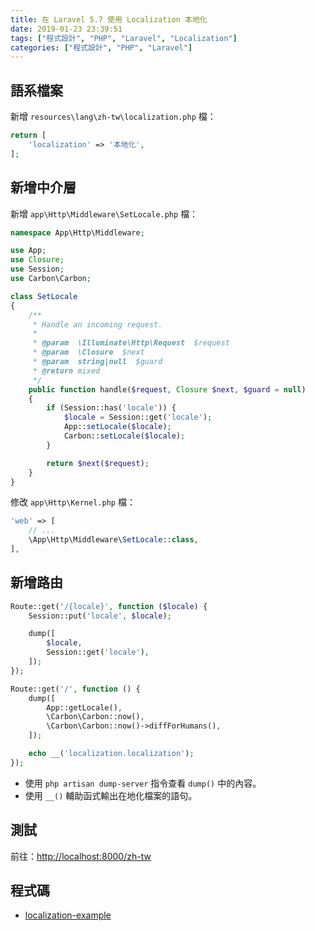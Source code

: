 ```yaml
---
title: 在 Laravel 5.7 使用 Localization 本地化
date: 2019-01-23 23:39:51
tags: ["程式設計", "PHP", "Laravel", "Localization"]
categories: ["程式設計", "PHP", "Laravel"]
---
```


## 語系檔案

新增 `resources\lang\zh-tw\localization.php` 檔：

```PHP
return [
    'localization' => '本地化',
];
```

## 新增中介層

新增 `app\Http\Middleware\SetLocale.php` 檔：

```PHP
namespace App\Http\Middleware;

use App;
use Closure;
use Session;
use Carbon\Carbon;

class SetLocale
{
    /**
     * Handle an incoming request.
     *
     * @param  \Illuminate\Http\Request  $request
     * @param  \Closure  $next
     * @param  string|null  $guard
     * @return mixed
     */
    public function handle($request, Closure $next, $guard = null)
    {
        if (Session::has('locale')) {
            $locale = Session::get('locale');
            App::setLocale($locale);
            Carbon::setLocale($locale);
        }

        return $next($request);
    }
}
```

修改 `app\Http\Kernel.php` 檔：

```PHP
'web' => [
    // ...
    \App\Http\Middleware\SetLocale::class,
],
```

## 新增路由

```PHP
Route::get('/{locale}', function ($locale) {
    Session::put('locale', $locale);

    dump([
        $locale,
        Session::get('locale'),
    ]);
});

Route::get('/', function () {
    dump([
        App::getLocale(),
        \Carbon\Carbon::now(),
        \Carbon\Carbon::now()->diffForHumans(),
    ]);

    echo __('localization.localization');
});
```

- 使用 `php artisan dump-server` 指令查看 `dump()` 中的內容。
- 使用 `__()` 輔助函式輸出在地化檔案的語句。

## 測試

前往：<http://localhost:8000/zh-tw>

## 程式碼

- [localization-example](https://github.com/memochou1993/localization-example)
